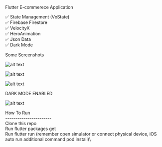 Flutter E-commerece Application

✅ State Management (VxState)\
✅ Firebase Firestore\
✅ VelocityX\
✅ HeroAnimation\
✅ Json Data\
✅ Dark Mode

Some Screenshots



![alt text](https://user-images.githubusercontent.com/51333268/134757653-5ea3d551-6447-4a3f-b62b-4284ab1b054b.PNG)

![alt text](https://user-images.githubusercontent.com/51333268/134757693-654271c6-1735-4986-84fa-8a4d6e7eb215.PNG)

![alt text](https://user-images.githubusercontent.com/51333268/134757712-2f38c9c3-c33f-41d7-a823-707bc9ea6da3.PNG)


DARK MODE ENABLED

![alt text](https://user-images.githubusercontent.com/51333268/134757748-4dffe694-6ce8-42f5-9f1d-a83ea26864c5.PNG)



How To Run\
-----------------------\
Clone this repo\
Run flutter packages get\
Run flutter run (remember open simulator or connect physical device, iOS auto run additional command pod install)\
